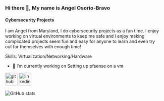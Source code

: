 ### Hi there 👋, My name is Angel Osorio-Bravo
#### Cybersecurity Projects
I am Angel from Maryland, I do cybersecurity projects as a fun time. I enjoy working on virtual environments to keep me safe and I enjoy making complicated projects seem fun and easy for anyone to learn and even try out for themselves with enough time!   

Skills: Virtualization/Networking/Hardware

- 🔭 I’m currently working on Setting up pfsense on a vm 


[<img src='https://cdn.jsdelivr.net/npm/simple-icons@3.0.1/icons/github.svg' alt='github' height='40'>](https://github.com/angel-osoriobravo)  [<img src='https://cdn.jsdelivr.net/npm/simple-icons@3.0.1/icons/linkedin.svg' alt='linkedin' height='40'>](https://www.linkedin.com/in/angelosorio-bravo/)  

![GitHub stats](https://github-readme-stats.vercel.app/api?username=angel-osoriobravo&show_icons=true)  



